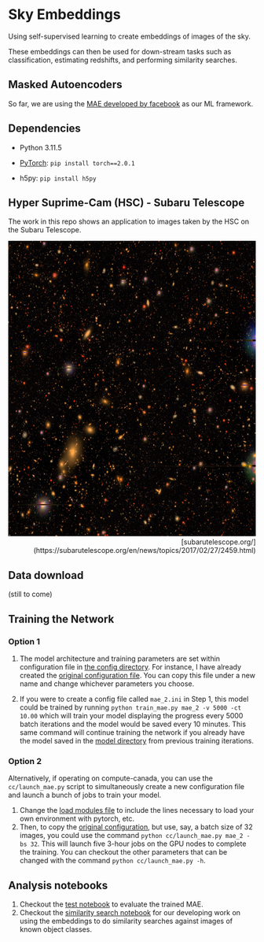# Sky Embeddings

Using self-supervised learning to create embeddings of images of the sky.

These embeddings can then be used for down-stream tasks such as classification, estimating redshifts, and performing similarity searches.

## Masked Autoencoders

So far, we are using the [MAE developed by facebook](https://github.com/facebookresearch/mae) as our ML framework.

## Dependencies

- Python 3.11.5

- [PyTorch](http://pytorch.org/): `pip install torch==2.0.1`

- h5py: `pip install h5py`

## Hyper Suprime-Cam (HSC) - Subaru Telescope

The work in this repo shows an application to images taken by the HSC on the Subaru Telescope.

<p align="center">
  <img width="600" height="600" src="./figures/hsc_subaru.jpg"><br>
  <span style="display: block; text-align: right;">[subarutelescope.org/](https://subarutelescope.org/en/news/topics/2017/02/27/2459.html)</span>
</p>

## Data download

(still to come)

## Training the Network

### Option 1

1. The model architecture and training parameters are set within configuration file in [the config directory](./configs). For instance, I have already created the [original configuration file](./configs/mae_1.ini). You can copy this file under a new name and change whichever parameters you choose.
  
2. If you were to create a config file called `mae_2.ini` in Step 1, this model could be trained by running `python train_mae.py mae_2 -v 5000 -ct 10.00` which will train your model displaying the progress every 5000 batch iterations and the model would be saved every 10 minutes. This same command will continue training the network if you already have the model saved in the [model directory](./models) from previous training iterations. 

### Option 2

Alternatively, if operating on compute-canada, you can use the `cc/launch_mae.py` script to simultaneously create a new configuration file and launch a bunch of jobs to train your model. 

1. Change the [load modules file](./cc/module_loads.txt) to include the lines necessary to load your own environment with pytorch, etc. 
2. Then, to copy the [original configuration](./configs/mae_1.ini), but use, say, a batch size of 32 images, you could use the command `python cc/launch_mae.py mae_2 -bs 32`. This will launch five 3-hour jobs on the GPU nodes to complete the training. You can checkout the other parameters that can be changed with the command `python cc/launch_mae.py -h`.

## Analysis notebooks

1. Checkout the [test notebook](./test_mae.ipynb) to evaluate the trained MAE.
2. Checkout the [similarity search notebook](./latent_similarity.ipynb) for our developing work on using the embeddings to do similarity searches against images of known object classes.
